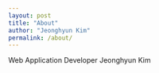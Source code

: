 ```yaml
---
layout: post
title: "About"
author: "Jeonghyun Kim"
permalink: /about/
---
```


Web Application Developer Jeonghyun Kim

